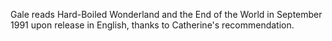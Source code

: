 Gale reads Hard-Boiled Wonderland and the End of the World in September 1991 upon release in English, thanks to Catherine's recommendation.